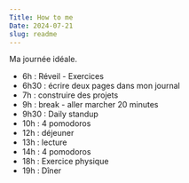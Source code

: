 ```yaml
---
Title: How to me
Date: 2024-07-21
slug: readme
---
```


Ma journée idéale.

- 6h : Réveil - Exercices
- 6h30 : écrire deux pages dans mon journal
- 7h : construire des projets 
- 9h : break - aller marcher 20 minutes
- 9h30 : Daily standup
- 10h : 4 pomodoros
- 12h : déjeuner
- 13h : lecture
- 14h : 4 pomodoros
- 18h : Exercice physique
- 19h : Dîner